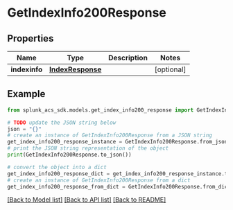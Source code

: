 # GetIndexInfo200Response


## Properties

Name | Type | Description | Notes
------------ | ------------- | ------------- | -------------
**indexinfo** | [**IndexResponse**](IndexResponse.md) |  | [optional] 

## Example

```python
from splunk_acs_sdk.models.get_index_info200_response import GetIndexInfo200Response

# TODO update the JSON string below
json = "{}"
# create an instance of GetIndexInfo200Response from a JSON string
get_index_info200_response_instance = GetIndexInfo200Response.from_json(json)
# print the JSON string representation of the object
print(GetIndexInfo200Response.to_json())

# convert the object into a dict
get_index_info200_response_dict = get_index_info200_response_instance.to_dict()
# create an instance of GetIndexInfo200Response from a dict
get_index_info200_response_from_dict = GetIndexInfo200Response.from_dict(get_index_info200_response_dict)
```
[[Back to Model list]](../README.md#documentation-for-models) [[Back to API list]](../README.md#documentation-for-api-endpoints) [[Back to README]](../README.md)



